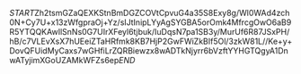 $START$Zh2tsmGZaQEXKStnBmDGZCOVtCpvuG4a35S8Exy8g/Wl0WAd4zch0N+Cy7U+x13zWfgpraOj+Yz/sIJtInipLYyAgSYGBA5orOmk4MfrcgOwO6aB9R5YTQQKAwIlSnNs0G7UIrXFeyl6tjbuk/IuDqsN7pa1SB3y/MurUf6R87JSxPH/hB/c7VLEvXsX7hUEeiZTaHRfmk8KB7HjP2GwFWiZkBIf5Ol/3zkW81L//Ke+y+DovQFUidMyCaxs7wGHfiLrZQRBiewzx8wADTkNjyrr6bVzftYYHGTQgyA1DnwATyjimXGoUZAMkWFZs6ep$END$